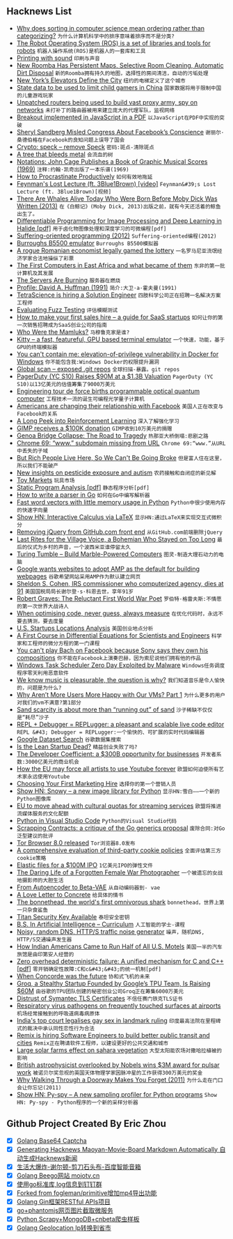 ## Hacknews List


- [Why does sorting in computer science mean ordering rather than categorizing?](https://twitter.com/random_walker/status/1036704758696960001)  `为什么计算机科学中的排序意味着排序而不是分类?`
- [The Robot Operating System (ROS) is a set of libraries and tools for robots](http://www.ros.org/)  `机器人操作系统(ROS)是机器人的一套库和工具`
- [Printing with sound](https://www.seas.harvard.edu/news/2018/08/printing-with-sound)  `印刷与声音`
- [New Roomba Has Persistent Maps, Selective Room Cleaning, Automatic Dirt Disposal](https://spectrum.ieee.org/automaton/robotics/home-robots/new-roomba-i7-features-persistent-maps-room-cleaning)  `新的Roomba拥有持久的地图，选择性的房间清洁，自动的污垢处理`
- [New York’s Elevators Define the City](https://fivethirtyeight.com/features/new-yorks-elevators-define-the-city/?ex_cid=story-twitter&amp;utm_source=Benedict%27s&#43;newsletter&amp;utm_campaign=860052c388-Benedict%27s&#43;Newsletter_COPY_01&amp;utm_medium=email&amp;utm_term=0_4999ca107f-860052c388-70706881)  `纽约的电梯定义了这个城市`
- [State data to be used to limit child gamers in China](https://www.bbc.com/news/technology-45432863)  `国家数据将用于限制中国的儿童游戏玩家`
- [Unpatched routers being used to build vast proxy army, spy on networks](https://arstechnica.com/information-technology/2018/09/unpatched-routers-being-used-to-build-vast-proxy-army-spy-on-networks/)  `未打补丁的路由器被用来建立庞大的代理军队，监视网络`
- [Breakout implemented in JavaScript in a PDF](https://rawgit.com/osnr/horrifying-pdf-experiments/master/breakout.pdf)  `以JavaScript在PDF中实现的突破`
- [Sheryl Sandberg Misled Congress About Facebook’s Conscience](https://theintercept.com/2018/09/05/facebook-senate-hearing-sheryl-sandberg/)  `谢丽尔·桑德伯格在Facebook的良知问题上误导了国会`
- [Crypto: speck – remove Speck](https://git.kernel.org/pub/scm/linux/kernel/git/herbert/cryptodev-2.6.git/commit/?id=578bdaabd015b9b164842c3e8ace9802f38e7ecc)  `密码:斑点-清除斑点`
- [A tree that bleeds metal](https://www.bbc.co.uk/news/science-environment-45398434)  `会流血的树`
- [Notations: John Cage Publishes a Book of Graphic Musical Scores (1969)](http://www.openculture.com/2018/01/notations-john-cage-publishes-a-book-of-graphic-musical-scores.html)  `注释:约翰·凯奇出版了一本乐谱(1969)`
- [How to Procrastinate Productively](https://nickwignall.com/productive-procrastination/)  `如何有效地拖延`
- [Feynman&#39;s Lost Lecture (ft. 3Blue1Brown) [video]](https://www.youtube.com/watch?v=xdIjYBtnvZU)  `Feynman&#39;s Lost Lecture (ft. 3Blue1Brown)[视频]`
- [There Are Whales Alive Today Who Were Born Before Moby Dick Was Written (2013)](https://www.smithsonianmag.com/smart-news/there-are-whales-alive-today-who-were-born-before-moby-dick-was-written-660944/?no-ist)  `在《白鲸记》(Moby Dick, 2013)出版之前，就有今天还活着的鲸鱼出生了。`
- [Differentiable Programming for Image Processing and Deep Learning in Halide [pdf]](https://people.csail.mit.edu/tzumao/gradient_halide/gradient_halide.pdf)  `用于卤化物图像处理和深度学习的可微编程[pdf]`
- [Suffering-oriented programming (2012)](http://nathanmarz.com/blog/suffering-oriented-programming.html)  `Suffering-oriented编程(2012)`
- [Burroughs B5500 emulator](http://www.phkimpel.us/B5500/)  `Burroughs B5500模拟器`
- [A rogue Romanian economist legally gamed the lottery](https://thehustle.co/the-man-who-won-the-lottery-14-times)  `一名罗马尼亚流氓经济学家合法地操纵了彩票`
- [The First Computers in East Africa and what became of them](http://owaahh.com/the-first-computers-in-east-africa-and-what-became-of-them/)  `东非的第一批计算机及其发展`
- [The Servers Are Burning](https://logicmag.io/05-the-servers-are-burning/)  `服务器在燃烧`
- [Profile: David A. Huffman (1991)](https://www.huffmancoding.com/my-uncle/scientific-american)  `简介:大卫·a·霍夫曼(1991)`
- [TetraScience is hiring a Solution Engineer](item?id=17929055)  `四肢科学公司正在招聘一名解决方案工程师`
- [Evaluating Fuzz Testing](https://arxiv.org/abs/1808.09700)  `评估模糊测试`
- [How to make your first sales hire – a guide for SaaS startups](https://www.entrepidpartners.com/sales-hiring-guide)  `如何让你的第一次销售招聘成为SaaS创业公司的指南`
- [Who Were the Mamluks?](https://www.historytoday.com/james-waterson/who-were-mamluks)  `马穆鲁克家是谁?`
- [Kitty – a fast, featureful, GPU based terminal emulator](https://sw.kovidgoyal.net/kitty/)  `一个快速，功能，基于GPU的终端模拟器`
- [You can&#39;t contain me: elevation-of-privilege vulnerability in Docker for Windows](https://srcincite.io/blog/2018/08/31/you-cant-contain-me-analyzing-and-exploiting-an-elevation-of-privilege-in-docker-for-windows.html)  `你不能包含我:Windows Docker的权限提升漏洞`
- [Global scan – exposed .git repos](https://lynt.cz/blog/global-scan-exposed-git)  `全球扫描-暴露。git repos`
- [PagerDuty (YC S10) Raises $90M at a $1.3B Valuation](https://www.forbes.com/sites/alexkonrad/2018/09/06/pagerduty-funding-billion-dollar-valuation/#68e79889411d)  `PagerDuty (YC S10)以13亿美元的估值筹集了9000万美元`
- [Engineering tour de force births programmable optical quantum computer](https://arstechnica.com/science/2018/09/engineering-tour-de-force-births-programmable-optical-quantum-computer/)  `工程技术一流的诞生可编程光学量子计算机`
- [Americans are changing their relationship with Facebook](http://www.pewresearch.org/fact-tank/2018/09/05/americans-are-changing-their-relationship-with-facebook/)  `美国人正在改变与Facebook的关系`
- [A Long Peek into Reinforcement Learning](https://lilianweng.github.io/lil-log/2018/02/19/a-long-peek-into-reinforcement-learning.html)  `深入了解强化学习`
- [GIMP receives a $100K donation](https://www.gimp.org/news/2018/08/30/handshake-gnome-donation/)  `GIMP收到10万美元的捐赠`
- [Genoa Bridge Collapse: The Road to Tragedy](https://www.nytimes.com/interactive/2018/09/06/world/europe/genoa-italy-bridge.html)  `热那亚大桥倒塌:悲剧之路`
- [Chrome 69: “www.” subdomain missing from URL](https://bugs.chromium.org/p/chromium/issues/detail?id=881410)  `Chrome 69:“www.”从URL中丢失的子域`
- [But Rich People Live Here, So We Can&#39;t Be Going Broke](https://www.strongtowns.org/journal/2018/9/5/but-rich-people-live-here-so-we-cant-be-going-broke)  `但是富人住在这里，所以我们不能破产`
- [New insights on pesticide exposure and autism](https://factor.niehs.nih.gov/2018/9/papers/autism/index.htm)  `农药接触和自闭症的新见解`
- [Toy Markets](https://blog.ycombinator.com/toy-markets/)  `玩具市场`
- [Static Program Analysis [pdf]](https://cs.au.dk/~amoeller/spa/spa.pdf)  `静态程序分析[pdf]`
- [How to write a parser in Go](https://about.sourcegraph.com/go/gophercon-2018-how-to-write-a-parser-in-go/)  `如何在Go中编写解析器`
- [Fast word vectors with little memory usage in Python](https://github.com/ThoughtRiver/lmdb-embeddings)  `Python中很少使用内存的快速字向量`
- [Show HN: Interactive Calculus via LaTeX](https://ximera.osu.edu/mooculus)  `显示HN:通过LaTeX来实现交互式微积分`
- [Removing jQuery from GitHub.com front end](https://githubengineering.com/removing-jquery-from-github-frontend/)  `从GitHub.com前端删除jQuery`
- [Last Rites for the Village Voice, a Bohemian Who Stayed on Too Long](https://www.nytimes.com/2018/09/05/opinion/end-village-voice.html)  `最后的仪式为乡村的声音，一个波西米亚谁停留太久`
- [Turing Tumble – Build Marble-Powered Computers](https://www.turingtumble.com/)  `图灵-制造大理石动力的电脑`
- [Google wants websites to adopt AMP as the default for building webpages](https://www.polemicdigital.com/google-amp-go-to-hell/)  `谷歌希望网站采用AMP作为默认建立网页`
- [Sheldon S. Cohen, IRS commissioner who computerized agency, dies at 91](https://www.washingtonpost.com/local/obituaries/sheldon-s-cohen-irs-commissioner-who-computerized-agency-dies-at-91/2018/09/05/69ac41b2-b06a-11e8-9a6a-565d92a3585d_story.html)  `美国国税局局长谢尔登·s·科恩去世，享年91岁`
- [Robert Graves: The Reluctant First World War Poet](https://www.newstatesman.com/culture/books/2018/08/robert-graves-reluctant-first-world-war-poet)  `罗伯特·格雷夫斯:不情愿的第一次世界大战诗人`
- [When optimising code, never guess, always measure](http://www.solipsys.co.uk/new/WhenOptimisingCodeMeasure.html?HNri05)  `在优化代码时，永远不要去猜测，要去度量`
- [U.S. Startups Locations Analysis](https://activewizards.com/blog/us-startups-locations-analysis/)  `美国创业地点分析`
- [A First Course in Differential Equations for Scientists and Engineers](http://people.uncw.edu/hermanr/mat361/ODEBook/)  `科学家和工程师的微分方程的第一门课程`
- [You can&#39;t play Bach on Facebook because Sony says they own his compositions](https://boingboing.net/2018/09/05/mozart-bach-sorta-mach.html)  `你不能在Facebook上演奏巴赫，因为索尼说他们拥有他的作品`
- [Windows Task Scheduler Zero Day Exploited by Malware](https://www.bleepingcomputer.com/news/security/windows-task-scheduler-zero-day-exploited-by-malware/)  `Windows任务调度程序零天利用恶意软件`
- [We know music is pleasurable, the question is why?](https://aeon.co/essays/its-hard-to-know-why-music-gives-pleasure-is-that-the-point)  `我们知道音乐是令人愉快的，问题是为什么?`
- [Why Aren’t More Users More Happy with Our VMs? Part 1](http://tratt.net/laurie/blog/entries/why_arent_more_users_more_happy_with_our_vms_part_1.html)  `为什么更多的用户对我们的vm不满意?第1部分`
- [Sand scarcity is about more than “running out” of sand](https://www.theverge.com/science/2018/9/4/17797394/sand-microscope-grains-scarcity-construction-industry-concrete)  `沙子稀缺不仅仅是“耗尽”沙子`
- [REPL &#43; Debugger = REPLugger: a pleasant and scalable live code editor](https://tinyletter.com/Flowsheets/letters/repl-debugger-replugger-a-pleasant-and-scalable-live-code-editor)  `REPL &#43; Debugger = REPLugger:一个愉快的、可扩展的实时代码编辑器`
- [Google Dataset Search](https://toolbox.google.com/datasetsearch)  `谷歌数据集搜索`
- [Is the Lean Startup Dead?](https://steveblank.com/2018/09/05/is-the-lean-startup-dead/)  `精益创业失败了吗?`
- [The Developer Coefficient: a $300B opportunity for businesses](https://stripe.com/reports/developer-coefficient-2018)  `开发者系数:3000亿美元的商业机会`
- [How the EU may force all artists to use Youtube forever](https://boingboing.net/2018/09/04/extinction-level-event.html)  `欧盟如何迫使所有艺术家永远使用Youtube`
- [Choosing Your First Marketing Hire](https://www.gkogan.co/blog/first-marketing-hire/)  `选择你的第一个营销人员`
- [Show HN: Snowy – a new image library for Python](https://github.prideout.net/snowy/)  `显示HN:雪白——一个新的Python图像库`
- [EU to move ahead with cultural quotas for streaming services](https://techcrunch.com/2018/09/05/eu-to-move-ahead-with-cultural-quotas-for-streaming-services/)  `欧盟将推进流媒体服务的文化配额`
- [Python in Visual Studio Code](https://blogs.msdn.microsoft.com/pythonengineering/2018/09/05/python-in-visual-studio-code-august-2018-release/)  `Python的Visual Studio代码`
- [Scrapping Contracts: a critique of the Go generics proposal](https://blog.merovius.de/2018/09/05/scrapping_contracts.html)  `废除合同:对Go泛型建议的批评`
- [Tor Browser 8.0 released](https://blog.torproject.org/new-release-tor-browser-80)  `Tor浏览器8.0发布`
- [A comprehensive evaluation of third-party cookie policies](https://blog.acolyer.org/2018/09/05/who-left-open-the-cookie-jar-a-comprehensive-evaluation-of-third-party-cookie-policies/)  `全面评估第三方cookie策略`
- [Elastic files for a $100M IPO](https://www.sec.gov/Archives/edgar/data/1707753/000119312518266861/d588632ds1.htm)  `1亿美元IPO的弹性文件`
- [The Daring Life of a Forgotten Female War Photographer](https://www.nationalgeographic.com/culture-exploration/2018/08/world-photography-day-dickey-chapelle-female-war-photographer-combat-vietnam/)  `一个被遗忘的女战地摄影师的大胆生活`
- [From Autoencoder to Beta-VAE](https://lilianweng.github.io/lil-log/2018/08/12/from-autoencoder-to-beta-vae.html)  `从自动编码器到- vae`
- [A Love Letter to Concrete](http://blog.lareviewofbooks.org/essays/love-letter-concrete/)  `给具体的情书`
- [The bonnethead, the world&#39;s first omnivorous shark](https://www.cnet.com/news/meet-the-bonnethead-the-worlds-first-omnivorous-shark/)  `bonnethead，世界上第一只杂食鲨鱼`
- [Titan Security Key Available](https://store.google.com/us/product/titan_security_key_kit)  `泰坦安全密钥`
- [B.S. In Artificial Intelligence – Curriculum](https://www.cs.cmu.edu/bs-in-artificial-intelligence/curriculum)  `人工智能的学士-课程`
- [Noisy, random DNS, HTTP/S traffic noise generator](https://github.com/1tayH/noisy)  `噪声，随机DNS, HTTP/S交通噪声发生器`
- [How Indian Americans Came to Run Half of All U.S. Motels](https://www.nationalgeographic.com/culture-exploration/2018/09/south-asia-america-motels-immigration/)  `美国一半的汽车旅馆是由印第安人经营的`
- [Zero overhead deterministic failure: A unified mechanism for C and C&#43;&#43; [pdf]](http://www.open-std.org/jtc1/sc22/wg14/www/docs/n2289.pdf)  `零开销确定性故障:C和c&#43;&#43;的统一机制[pdf]`
- [When Concorde was the future](https://www.1843magazine.com/design/look-closer/when-concorde-was-the-future)  `协和式飞机的未来`
- [Groq, a Stealthy Startup Founded by Google’s TPU Team, Is Raising $60M](https://news.crunchbase.com/news/groq-a-stealthy-startup-founded-by-googles-tpu-team-is-raising-60m/)  `由谷歌的TPU团队创建的秘密创业公司Groq正在筹集6000万美元`
- [Distrust of Symantec TLS Certificates](https://blog.mozilla.org/security/2018/03/12/distrust-symantec-tls-certificates/)  `不信任赛门铁克TLS证书`
- [Respiratory virus pathogens on frequently touched surfaces at airports](https://bmcinfectdis.biomedcentral.com/articles/10.1186/s12879-018-3150-5)  `机场经常接触到的呼吸道病毒病原体`
- [India&#39;s top court legalises gay sex in landmark ruling](https://www.bbc.com/news/world-asia-india-45429664)  `印度最高法院在里程碑式的裁决中承认同性恋性行为合法`
- [Remix is hiring Software Engineers to build better public transit and cities](https://jobs.lever.co/remix/85754b42-d084-4457-b9a6-4555332c3ee4?lever-origin=applied&amp;lever-source%5B%5D=hackernews)  `Remix正在聘请软件工程师，以建设更好的公共交通和城市`
- [Large solar farms effect on sahara vegetation](https://phys.org/news/2018-09-large-solar-farms-sahara-vegetation.html)  `大型太阳能农场对撒哈拉植被的影响`
- [British astrophysicist overlooked by Nobels wins $3M award for pulsar work](https://www.theguardian.com/science/2018/sep/06/jocelyn-bell-burnell-british-astrophysicist-overlooked-by-nobels-3m-award-pulsars)  `被诺贝尔奖忽视的英国天体物理学家因脉冲星的工作获得300万美元的奖金`
- [Why Walking Through a Doorway Makes You Forget (2011)](https://www.scientificamerican.com/article/why-walking-through-doorway-makes-you-forget/)  `为什么走在门口会让你忘记(2011)`
- [Show HN: Py-spy – A new sampling profiler for Python programs](https://github.com/benfred/py-spy)  `Show HN: Py-spy - Python程序的一个新的采样分析器`

## Github Project Created By Eric Zhou

- [x] [Golang Base64 Captcha](https://github.com/mojocn/base64Captcha)
- [x] [Generating Hacknews Maoyan-Movie-Board Markdown Automatically 自动生成Hacknews新闻](https://github.com/dejavuzhou/md-genie)
- [x] [生活大爆炸-谢尔顿-剪刀石头布-百度智能音箱](https://github.com/mojocn/dueros-bang-game)
- [x] [Golang Beego网站 mojotv.cn](https://github.com/mojocn/www.mojotv.cn)
- [x] [使用go标准库,log信息到钉钉群](https://github.com/mojocn/dooger)
- [x] [Forked from fogleman/primitive增加mp4导出功能](https://github.com/mojocn/primitive)
- [x] [Golang Gin框架RESTful APIs项目](https://github.com/JJJJJJJerk/ezier-golang-web-api-framework)
- [x] [go+phantomjs网页图片截取微服务](https://github.com/mojocn/screen_shot)
- [x] [Python Scrapy+MongoDB+cnbeta爬虫样板](https://github.com/mojocn/scrapy_mongodb_boilerplate_cnbeta)
- [x] [Golang Geolocation Ip转换到省市](https://github.com/mojocn/ip2location)